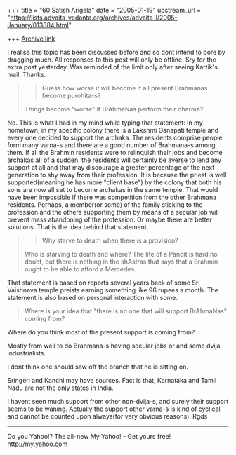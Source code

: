+++
title = "60 Satish Arigela"
date = "2005-01-19"
upstream_url = "https://lists.advaita-vedanta.org/archives/advaita-l/2005-January/013884.html"

+++
[Archive link](https://lists.advaita-vedanta.org/archives/advaita-l/2005-January/013884.html)

I realise this topic has been discussed before and so
dont intend to bore by dragging much.
All responses to this post will only be offline.
Sry for the extra post yesterday. Was reminded of the
limit only after seeing Kartik's mail. Thanks.

> > Guess how worse it will become if all
> > present Brahmanas become purohita-s?
> > 
> 
> Things become "worse" if BrAhmaNas perform their
> dharma?!

No.
This is what I had in my mind while typing that
statement:
In my hometown, in my specific colony there is a
Lakshmi Ganapati temple and every one decided to
support the archaka. The residents comprise people
form many varna-s and there are a good number of
Brahmana-s among them. If all the Brahmin residents
were to relinquish their jobs and become archakas all
of a sudden, the residents will certainly be averse to
lend any support at all and that may discourage a
greater percentage of the next generation to shy away
from their profession.
It is because the priest is well supported(meaning he
has more "client base") by the colony that both his
sons are now all set to become archakas in the same
temple. That would have been impossible if there was
competition from the other Brahmana residents.
Perhaps, a member(or some) of the family sticking to
the profession and the others supporting them by means
of a secular job will prevent mass abandoning of the
profession. Or maybe there are better solutions.
That is the idea behind that statement.

> > Why starve to death when there is a provision?
> 
> Who is starving to death and where? The life of a
> Pandit is hard no
> doubt, but there is nothing in the shAstras that
> says that a Brahmin
> ought to be able to afford a Mercedes.

That statement is based on reports several years back
of some Sri Vaishnava temple preists earning something
like 96 rupees a month. The statement is also based on
personal interaction with some.

> Where is your idea that "there is no
> one that will support
> BrAhmaNas" coming from?

Where do you think most of the present support is
coming from?

Mostly from well to do Brahmana-s having secular jobs
or and some dvija industrialists.

I dont think one should saw off the branch that he is
sitting on.

Sringeri and Kanchi may have sources. Fact is that,
Karnataka and Tamil Nadu are not the only states in
India.

I havent seen much support from other non-dvija-s, and
surely their support seems to be waning. Actually the
support other varna-s is kind of cyclical and cannot
be counted upon always(for very obvious reasons).
Rgds



__________________________________ 
Do you Yahoo!? 
The all-new My Yahoo! - Get yours free! 
http://my.yahoo.com 



